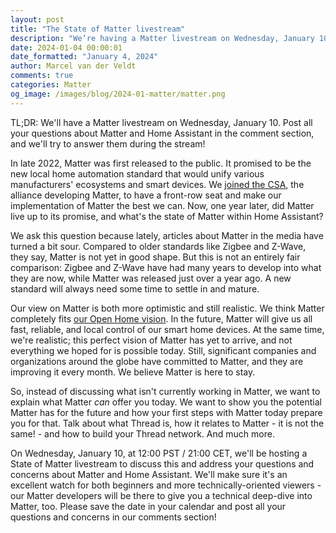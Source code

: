 ```yaml
---
layout: post
title: "The State of Matter livestream"
description: "We’re having a Matter livestream on Wednesday, January 10. Ask all your questions about Matter and Home Assistant in the comment section!"
date: 2024-01-04 00:00:01
date_formatted: "January 4, 2024"
author: Marcel van der Veldt
comments: true
categories: Matter
og_image: /images/blog/2024-01-matter/matter.png
---
```


TL;DR: We'll have a Matter livestream on Wednesday, January 10. Post all your questions about Matter and Home Assistant in the comment section, and we'll try to answer them during the stream!

In late 2022, Matter was first released to the public. It promised to be the new local home automation standard that would unify various manufacturers' ecosystems and smart devices. We [joined the CSA](/blog/2023/12/04/nabu-casa-at-the-matter-member-meeting/), the alliance developing Matter, to have a front-row seat and make our implementation of Matter the best we can. Now, one year later, did Matter live up to its promise, and what's the state of Matter within Home Assistant?

We ask this question because lately, articles about Matter in the media have turned a bit sour. Compared to older standards like Zigbee and Z-Wave, they say, Matter is not yet in good shape. But this is not an entirely fair comparison: Zigbee and Z-Wave have had many years to develop into what they are now, while Matter was released just over a year ago. A new standard will always need some time to settle in and mature.

Our view on Matter is both more optimistic and still realistic. We think Matter completely fits [our Open Home vision](/blog/2021/12/23/the-open-home/). In the future, Matter will give us all fast, reliable, and local control of our smart home devices. At the same time, we're realistic; this perfect vision of Matter has yet to arrive, and not everything we hoped for is possible today. Still, significant companies and organizations around the globe have committed to Matter, and they are improving it every month. We believe Matter is here to stay.

So, instead of discussing what isn't currently working in Matter, we want to explain what Matter *can* offer you today. We want to show you the potential Matter has for the future and how your first steps with Matter today prepare you for that. Talk about what Thread is, how it relates to Matter - it is not the same! - and how to build your Thread network. And much more.

On Wednesday, January 10, at 12:00 PST / 21:00 CET, we'll be hosting a State of Matter livestream to discuss this and address your questions and concerns about Matter and Home Assistant. We'll make sure it's an excellent watch for both beginners and more technically-oriented viewers - our Matter developers will be there to give you a technical deep-dive into Matter, too. Please save the date in your calendar and post all your questions and concerns in our comments section!

<lite-youtube videoid="rEugjMk-4II" videotitle="The State of Matter"></lite-youtube>